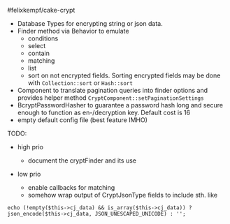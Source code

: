 #felixkempf/cake-crypt

- Database Types for encrypting string or json data.
- Finder method via Behavior to emulate
  - conditions
  - select
  - contain
  - matching
  - list
  - sort on not encrypted fields. Sorting encrypted fields may be done with `Collection::sort` or `Hash::sort`
- Component to translate pagination queries into finder options and provides helper method `CryptComponent::setPaginationSettings`
- BcryptPasswordHasher to guarantee a password hash long and secure enough to function as en-/decryption key. Default cost is 16
- empty default config file (best feature IMHO)


TODO:
- high prio
  - document the cryptFinder and its use

- low prio
  - enable callbacks for matching
  - somehow wrap output of CryptJsonType fields to include sth. like

`echo (!empty($this->cj_data) && is_array($this->cj_data)) ? json_encode($this->cj_data, JSON_UNESCAPED_UNICODE) : '';`
